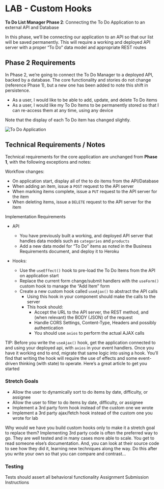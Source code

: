 # LAB - Custom Hooks

**To Do List Manager Phase 2**: Connecting the To Do Application to an external API and Database

In this phase, we’ll be connecting our application to an API so that our list will be saved permanently. This will require a working and deployed API server with a proper “To Do” data model and appropriate REST routes

## Phase 2 Requirements

In Phase 2, we’re going to connect the To Do Manager to a deployed API, backed by a database. The core functionality and stories do not change (reference Phase 1), but a new one has been added to note this shift in persistence.

- As a user, I would like to be able to add, update, and delete To Do items
- As a user, I would like my To Do Items to be permanently stored so that I can re-access them at any time, using any device

Note that the display of each To Do item has changed slightly.

![To Do Application](https://codefellows.github.io/code-401-javascript-guide/curriculum/class-32/lab/todo.png)

## Technical Requirements / Notes

Technical requirements for the core application are unchanged from **Phase 1**, with the following exceptions and notes:

Workflow changes:

- On application start, display all of the to do items from the API/Database
- When adding an item, issue a `POST` request to the API server
- When marking items complete, issue a `PUT` request to the API server for the item
- When deleting items, issue a `DELETE` request to the API server for the item

Implementation Requirements

- API
  - You have previously built a working, and deployed API server that handles data models such as `categories` and `products`
  - Add a new data model for “To Do” items as noted in the Business Requirements document, and deploy it to Heroku

- Hooks:
  - Use the `useEffect()` hook to pre-load the To Do Items from the API on application start
  - Replace the current form change/submit handlers with the `useForm()` custom hook to manage the “Add Item” form
  - Create a new custom hook called `useAjax()` to abstract the API calls
    - Using this hook in your component should make the calls to the server
    - This hook should:
      - Accept the URL to the API server, the REST method, and (when relevant) the BODY (JSON) of the request
      - Handle CORS Settings, Content-Type, Headers and possibly authentication
      - You should use `axios` to perform the actual AJAX calls

TIP: Before you write the `useAjax()` hook, get the application connected to and using your deployed api, with `axios` in your event handlers. Once you have it working end to end, migrate that same logic into using a hook. You’ll find that writing the hook will require the use of effects and some event-driven thinking (with state) to operate. Here’s a great article to get you started

### Stretch Goals

- Allow the user to dynamically sort to do items by date, difficulty, or assignee
- Allow the user to filter to do items by date, difficulty, or assignee
- Implement a 3rd party form hook instead of the custom one we wrote
- Implement a 3rd party ajax/fetch hook instead of the custom one you wrote for lab

Why would we have you build custom hooks only to make it a stretch goal to replace them? Implementing 3rd party code is often the preferred way to go. They are well tested and in many cases more able to scale. You get to read someone else’s documentation. And, you can look at their source code to see how they did it, learning new techniques along the way. Do this after you write your own so that you can compare and contrast…

### Testing

Tests should assert all behavioral functionality
Assignment Submission Instructions